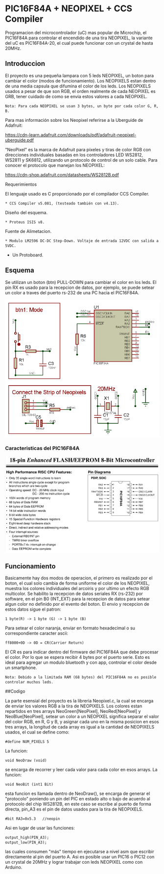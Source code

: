 # PIC16F84A + NEOPIXEL + CCS Compiler

Programacion del microcontrolador (uC) mas popular de Microchip, el PIC16F84A para controlar el encendido de una tira NEOPIXEL, 
la variante del uC es PIC16F84A-20, el cual puede funcionar con un crystal de hasta 20MHz.

## Introduccion

El proyecto es una pequeña lampara con 5 leds NEOPIXEL, un boton para cambiar el color (modos de funcionamiento). 
Los NEOPIXELS estan dentro de una media capsula que difumina el color de los leds. 
Los NEOPIXELS usados a pesar de que son RGB, el orden realmente de cada NEOPIXEL es GRB, tener cuidado de como se envia estos 
valores a cada NEOPIXEL.

    Nota: Para cada NEOPIXEL se usan 3 bytes, un byte por cada color G, R, B.

Para mas información sobre los Neopixel referirse a la Uberguide de Adafruit:

https://cdn-learn.adafruit.com/downloads/pdf/adafruit-neopixel-uberguide.pdf

"NeoPixel" es la marca de Adafruit para píxeles y tiras de color RGB con direcciones individuales basadas en los controladores 
LED WS2812, WS2811 y SK6812, utilizando un protocolo de control de un solo cable. Para conocer el protocolo que manejan los 
NEOPIXEL:

https://cdn-shop.adafruit.com/datasheets/WS2812B.pdf

Requerimientos

El lenguaje usado es C proporcionado por el compilador CCS Compiler.

    * CCS Compiler v5.081, (testeado también con v4.13).

Diseño del esquema.

    * Proteus ISIS v8.

Fuente de Alimetacion.

    * Modulo LM2596 DC-DC Step-Down. Voltaje de entrada 12VDC con salida a 5VDC.

* Un Protoboard.

## Esquema

Se utilizan un boton (btn) PULL-DOWN para cambiar el color en los leds. El pin RX es usado para la recepcion de datos, por 
ejemplo, se puede setear un color a traves del puerto rs-232 de una PC hacia el PIC16F84A.

![esquema](https://github.com/EduardoAule/PIC16F84A-NEOPIXEL/blob/master/PIC16_Neopixels.png)

### Caracteristicas del PIC16F84A
![datasheet](https://github.com/EduardoAule/PIC16F84A-NEOPIXEL/blob/master/pic16f84a.png)
## Funcionamiento
Basicamente hay dos modos de operacion, el primero es realizado por el boton, el cual solo cambia de forma uniforme el color
de los NEOPIXEL, muestra los colores individuales del arcoiris y por ultimo un efecto RGB multicolor.
Se habilito la recepcion de datos seriales RX (rs-232) por software, en el pin B0 (INT_EXT) para la recepcion de datos para
setear algun color no definido por el evento del boton.
El envio y recepcion de estos datos sigue el patron:
    
    1 byte(R) -> 1 byte (G) -> 1 byte (B)
Para setear el color naranja, enviar en formato hexadecimal o su correspondiente caracter ascii:
    
    ff8000+0D -> 0D = CR(Carrier Return) 
El CR es para indicar dentro del firmware del PIC16F84A que debe procesar el color. Por lo que se espera recibir 4 bytes por 
el puerto serie. Esto es ideal para agregar un modulo bluetooth y con app, controlar el color desde un smartphone.

    Nota: Debido a la limitada RAM (68 bytes) del PIC16F84A no es posible controlar muchos leds.

##Codigo

La parte esensial del proyecto es la libreria Neopixel.c, la cual se encarga de enviar los valores RGB a la tira de NEOPIXELS. 
Los colores estan repartidos en tres arrays NeoGreen[NeoPixel], NeoRed[NeoPixel] y NeoBlue[NeoPixel], setear un color a un 
NEOPIXEL significa separar el valor del color RGB, en R, G y B, y asignar cada uno en la misma posicion en esos tres 
arrays, la longitud de cada array es igual a la cantidad de NEOPIXELS usados, el cual se define como:

    #define NUM_PIXELS 5

La funcion:

    void NeoDraw (void)

se encarga de recorrer y leer cada valor para cada color en esos arrays. La funcion:

    void NeoBit (int1 Bit)

esta funcion es llamada dentro de NeoDraw(), se encarga de generar el "protocolo" poniendo un pin del PIC en estado alto o bajo
de acuerdo al protocolo del chip WS2812B, en este caso se escribe al puerto de forma directa, pin_A3 es el pin de datos usados 
para la tira de NEOPIXELS.

    #bit RA3=0x5.3   //neopin

Asi en lugar de usar las funciones:

    output_high(PIN_A3);
    output_low(PIN_A3);

las cuales consumen "más" tiempo en ejecutarse a nivel asm que escribir directamente al pin del puerto A. Asi es posible
usar un PIC16 o PIC12 con un crystal de 20MHz y lograr trabajar con leds NEOPIXEL como con Arduino.
